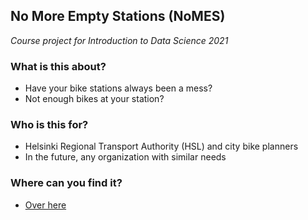 ## No More Empty Stations (NoMES)
_Course project for Introduction to Data Science 2021_

### What is this about?
* Have your bike stations always been a mess?
* Not enough bikes at your station?

### Who is this for?
* Helsinki Regional Transport Authority (HSL) and city bike planners
* In the future, any organization with similar needs

### Where can you find it?
* [Over here](https://citybike-predictor-nomes.herokuapp.com/)
